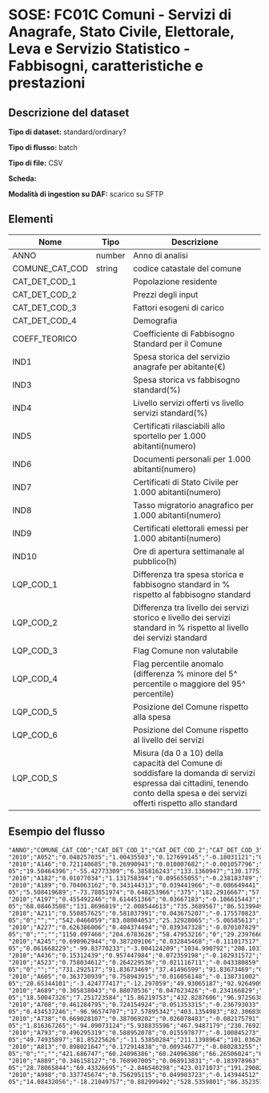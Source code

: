# SOSE: FC01C Comuni - Servizi di Anagrafe, Stato Civile, Elettorale, Leva e Servizio Statistico - Fabbisogni, caratteristiche e prestazioni

## Descrizione del dataset


**Tipo di dataset:** standard/ordinary?

**Tipo di flusso:** batch

**Tipo di file:** CSV

**Scheda:** 

**Modalità di ingestion su DAF:** scarico su SFTP


## Elementi

| Nome | Tipo   | Descrizione                     |
|------|--------|---------------------------------|
| ANNO | number | Anno di analisi  |
| COMUNE_CAT_COD | string  | codice catastale del comune |
| CAT_DET_COD_1 |  | Popolazione residente
| CAT_DET_COD_2 |  | Prezzi degli input
| CAT_DET_COD_3 |  | Fattori esogeni di carico
| CAT_DET_COD_4 |  | Demografia
| COEFF_TEORICO |  | Coefficiente di Fabbisogno Standard per il Comune |
| IND1 |  | Spesa storica del servizio anagrafe per abitante(€)
| IND3 |  | Spesa storica vs fabbisogno standard(%)
| IND4 |  | Livello servizi offerti vs livello servizi standard(%)
| IND5 |  | Certificati rilasciabili allo sportello per 1.000 abitanti(numero)
| IND6 |  | Documenti personali per 1.000 abitanti(numero)
| IND7 |  | Certificati di Stato Civile per 1.000 abitanti(numero)
| IND8 |  | Tasso migratorio anagrafico per 1.000 abitanti(numero)
| IND9 |  | Certificati elettorali emessi per 1.000 abitanti(numero)
| IND10 |  | Ore di apertura settimanale al pubblico(h)
| LQP_COD_1 |  | Differenza tra spesa storica e fabbisogno standard in % rispetto al fabbisogno standard |
| LQP_COD_2 |  | Differenza tra livello dei servizi storico e livello dei servizi standard in % rispetto al livello dei servizi standard |
| LQP_COD_3 |  | Flag Comune non valutabile |
| LQP_COD_4 |  | Flag percentile anomalo (differenza % minore del 5^ percentile o maggiore del 95^ percentile) |
| LQP_COD_5 |  | Posizione del Comune rispetto alla spesa |
| LQP_COD_6 |  | Posizione del Comune rispetto al livello dei servizi |
| LQP_COD_S |  | Misura (da 0 a 10) della capacità del Comune di soddisfare la domanda di servizi espressa dai cittadini, tenendo conto della spesa e dei servizi offerti rispetto allo standard |


## Esempio del flusso

```
"ANNO";"COMUNE_CAT_COD";"CAT_DET_COD_1";"CAT_DET_COD_2";"CAT_DET_COD_3";"CAT_DET_COD_4";"COEFF_TEORICO";"IND1";"IND3";"IND4";"IND5";"IND6";"IND7";"IND8";"IND9";"IND10";"LQP_COD_1";"LQP_COD_2";"LQP_COD_3";"LQP_COD_4";"LQP_COD_5";"LQP_COD_6";"LQP_COD_S"
"2010";"A052";"0.048257035";"1.00435503";"0.127699145";"-0.18031121";"0.000470223";"17.56699591";"39.34050207";"32.83150003";"953.2006455";"98.7334344";"274.0476307";"11.24749376";"56.33527312";"30";"39.34050207";"32.83150003";"0";"0";"8";"9";"6.6"
"2010";"A146";"0.721140685";"0.26990943";"0.010007682";"-0.001057796";"2.56511E-05";"19.50464396";"-55.42773309";"6.385816243";"133.1360947";"130.1775148";"88.75739645";"29.58579882";"65.0887574";"20";"-55.42773309";"6.385816243";"0";"0";"2";"7";"7.8"
"2010";"A182";"0.01077034";"1.131758394";"0.095655055";"-0.238183789";"0.002063475";"10.02210079";"-16.28677948";"51.6608098";"626.3868098";"126.8698708";"233.9820153";"39.96135512";"41.45831343";"24";"-16.28677948";"51.6608098";"0";"0";"4";"10";"8.8"
"2010";"A189";"0.704063162";"0.343144313";"0.039441966";"-0.086649441";"2.9443E-05";"5.508419689";"-73.78851974";"0.648253966";"375";"182.2916667";"57.29166667";"-6.510416667";"50.78125";"24";"-73.78851974";"0.648253966";"0";"0";"2";"6";"7.2"
"2010";"A197";"0.455492246";"0.614451366";"0.03667183";"-0.106615443";"4.16185E-05";"68.08463508";"131.8696819";"2.008544613";"735.3689567";"86.51399491";"226.4631043";"-1.272264631";"35.62340967";"30";"131.8696819";"2.008544613";"0";"1";"10";"6";"4"
"2010";"A211";"0.550857625";"0.581037991";"0.043675207";"-0.175570823";"3.62363E-05";"0";"";"";"542.0466059";"83.08004053";"25.32928065";"-5.06585613";"112.4620061";"18";"";"";"1";"0";"";"";""
"2010";"A227";"0.626386006";"0.404374494";"0.039347328";"-0.070107829";"3.01009E-05";"0";"";"";"1150.097466";"204.6783626";"58.47953216";"0";"29.23976608";"30";"";"";"1";"0";"";"";""
"2010";"A245";"0.690962944";"0.387209106";"0.032845468";"-0.111017517";"2.62037E-05";"0.061668229";"-99.83770233";"-3.004124209";"1034.990792";"208.1031308";"69.98158379";"60.77348066";"90.23941068";"40";"-99.83770233";"-3.004124209";"0";"1";"1";"5";"7"
"2010";"A436";"0.15312439";"0.957447984";"0.072359198";"-0.182931572";"0.000146465";"14.78453674";"14.67721385";"-5.457014431";"577.6155718";"88.56447689";"70.2351987";"23.51987024";"48.66180049";"20";"14.67721385";"-5.457014431";"0";"0";"7";"5";"4.6"
"2010";"A523";"0.758034612";"0.264229536";"0.021116711";"-0.043380859";"2.37554E-05";"0";"";"";"731.292517";"91.83673469";"37.41496599";"91.83673469";"0";"36";"";"";"1";"0";"";"";""
"2010";"A605";"0.363730939";"0.758943915";"0.016056148";"-0.138731002";"5.52671E-05";"20.65344101";"-3.424777417";"-12.297059";"49.93065187";"92.92649098";"81.13730929";"12.48266297";"46.46324549";"30";"-3.424777417";"-12.297059";"0";"0";"5";"3";"4.2"
"2010";"A689";"0.305838043";"0.88070536";"0.047623426";"-0.234166829";"6.61467E-05";"18.50047326";"7.251723584";"15.86219753";"432.8287606";"96.97256386";"185.9035005";"20.34058657";"70.00946074";"21";"7.251723584";"15.86219753";"0";"0";"6";"8";"6.8"
"2010";"A708";"0.461284795";"0.724154924";"0.051353315";"-0.236793033";"4.60542E-05";"0.434537246";"-96.96574707";"17.57895342";"403.1354983";"82.30683091";"117.581187";"1.679731243";"61.03023516";"30";"-96.96574707";"17.57895342";"0";"0";"1";"8";"8.8"
"2010";"A738";"0.669028107";"0.387069202";"0.026078483";"-0.082175791";"2.79471E-05";"1.816367265";"-94.09073124";"5.938835596";"467.9487179";"230.7692308";"363.2478632";"8.547008547";"81.1965812";"25";"-94.09073124";"5.938835596";"0";"0";"2";"7";"7.8"
"2010";"A793";"0.496295319";"0.588952078";"0.015597877";"-0.100845273";"3.87252E-05";"49.74935897";"81.85225626";"-11.53850284";"211.1398964";"101.0362694";"38.86010363";"25.90673575";"41.4507772";"24";"81.85225626";"-11.53850284";"0";"0";"9";"3";"2.6"
"2010";"A813";"0.898021647";"0.172914838";"0.00934677";"-0.080283255";"1.90458E-05";"0";"";"";"421.686747";"60.24096386";"60.24096386";"66.26506024";"60.24096386";"19";"";"";"1";"0";"";"";""
"2010";"A889";"0.346158127";"0.768907005";"0.068913831";"-0.183978963";"5.99278E-05";"28.78065844";"69.43326695";"-2.846540298";"423.0171073";"191.2908243";"198.0300674";"15.55209953";"139.9688958";"21";"69.43326695";"-2.846540298";"0";"0";"9";"5";"3.8"
"2010";"A998";"0.337745674";"0.756295115";"0.049903723";"-0.143944512";"6.27839E-05";"14.08432056";"-18.21049757";"0.882999492";"528.5359801";"86.35235732";"200.9925558";"-6.451612903";"36.72456576";"28";"-18.21049757";"0.882999492";"0";"0";"4";"6";"6.4"

```

